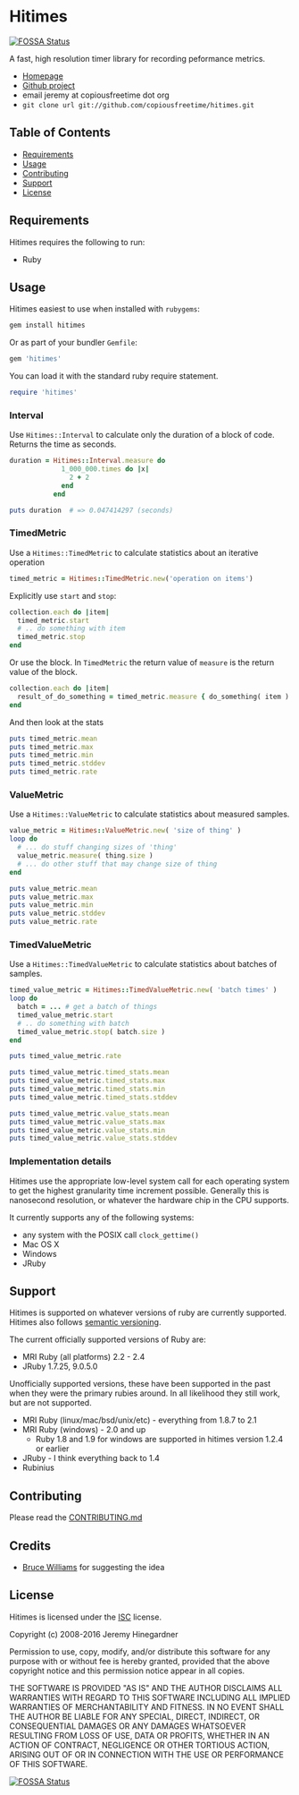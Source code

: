 # Hitimes
[![FOSSA Status](https://app.fossa.io/api/projects/git%2Bgithub.com%2Fcopiousfreetime%2Fhitimes.svg?type=shield)](https://app.fossa.io/projects/git%2Bgithub.com%2Fcopiousfreetime%2Fhitimes?ref=badge_shield)


A fast, high resolution timer library for recording peformance metrics.

* [Homepage](http://github.com/copiousfreetime/hitimes)
* [Github project](http://github.com.org/copiousfreetime/hitimes)
* email jeremy at copiousfreetime dot org
* `git clone url git://github.com/copiousfreetime/hitimes.git`

## Table of Contents

* [Requirements](#requirements)
* [Usage](#usage)
* [Contributing](#contributing)
* [Support](#support)
* [License](#license)

## Requirements

Hitimes requires the following to run:

  * Ruby

## Usage

Hitimes easiest to use when installed with `rubygems`:

```sh
gem install hitimes
```

Or as part of your bundler `Gemfile`:

```ruby
gem 'hitimes'
```

You can load it with the standard ruby require statement.

```ruby
require 'hitimes'
```

### Interval

Use `Hitimes::Interval` to calculate only the duration of a block of code.
Returns the time as seconds.

```ruby
duration = Hitimes::Interval.measure do
             1_000_000.times do |x|
               2 + 2
             end
           end

puts duration  # => 0.047414297 (seconds)
```

### TimedMetric

Use a `Hitimes::TimedMetric` to calculate statistics about an iterative operation

```ruby
timed_metric = Hitimes::TimedMetric.new('operation on items')
```

Explicitly use `start` and `stop`:

```ruby
collection.each do |item|
  timed_metric.start
  # .. do something with item
  timed_metric.stop
end
```

Or use the block. In `TimedMetric` the return value of `measure` is the return
value of the block.

```ruby
collection.each do |item|
  result_of_do_something = timed_metric.measure { do_something( item ) }
end
```
And then look at the stats

```ruby
puts timed_metric.mean
puts timed_metric.max
puts timed_metric.min
puts timed_metric.stddev
puts timed_metric.rate
```
### ValueMetric

Use a `Hitimes::ValueMetric` to calculate statistics about measured samples.

``` ruby
value_metric = Hitimes::ValueMetric.new( 'size of thing' )
loop do
  # ... do stuff changing sizes of 'thing'
  value_metric.measure( thing.size )
  # ... do other stuff that may change size of thing
end

puts value_metric.mean
puts value_metric.max
puts value_metric.min
puts value_metric.stddev
puts value_metric.rate
```

### TimedValueMetric

Use a `Hitimes::TimedValueMetric` to calculate statistics about batches of samples.

``` ruby
timed_value_metric = Hitimes::TimedValueMetric.new( 'batch times' )
loop do 
  batch = ... # get a batch of things
  timed_value_metric.start
  # .. do something with batch
  timed_value_metric.stop( batch.size )
end

puts timed_value_metric.rate

puts timed_value_metric.timed_stats.mean
puts timed_value_metric.timed_stats.max
puts timed_value_metric.timed_stats.min
puts timed_value_metric.timed_stats.stddev

puts timed_value_metric.value_stats.mean
puts timed_value_metric.value_stats.max
puts timed_value_metric.value_stats.min
puts timed_value_metric.value_stats.stddev
```

### Implementation details

Hitimes use the appropriate low-level system call for each operating system to
get the highest granularity time increment possible. Generally this is
nanosecond resolution, or whatever the hardware chip in the CPU supports.

It currently supports any of the following systems:

* any system with the POSIX call `clock_gettime()`
* Mac OS X
* Windows
* JRuby

## Support

Hitimes is supported on whatever versions of ruby are currently supported.
Hitimes also follows [semantic versioning](http://semver.org/).

The current officially supported versions of Ruby are:

* MRI Ruby (all platforms) 2.2 - 2.4
* JRuby 1.7.25, 9.0.5.0

Unofficially supported versions, these have been supported in the past when they
were the primary rubies around. In all likelihood they still work, but are not
supported.

* MRI Ruby (linux/mac/bsd/unix/etc) - everything from 1.8.7 to 2.1
* MRI Ruby (windows) - 2.0 and up
  * Ruby 1.8 and 1.9 for windows are supported in hitimes version 1.2.4 or earlier
* JRuby - I think everything back to 1.4
* Rubinius

## Contributing

Please read the [CONTRIBUTING.md](CONTRIBUTING.md)

## Credits

* [Bruce Williams](https://github.com/bruce) for suggesting the idea

## License

Hitimes is licensed under the [ISC](https://opensource.org/licenses/ISC)
license.

Copyright (c) 2008-2016 Jeremy Hinegardner

Permission to use, copy, modify, and/or distribute this software for any
purpose with or without fee is hereby granted, provided that the above
copyright notice and this permission notice appear in all copies.

THE SOFTWARE IS PROVIDED "AS IS" AND THE AUTHOR DISCLAIMS ALL WARRANTIES WITH
REGARD TO THIS SOFTWARE INCLUDING ALL IMPLIED WARRANTIES OF MERCHANTABILITY AND
FITNESS. IN NO EVENT SHALL THE AUTHOR BE LIABLE FOR ANY SPECIAL, DIRECT,
INDIRECT, OR CONSEQUENTIAL DAMAGES OR ANY DAMAGES WHATSOEVER RESULTING FROM
LOSS OF USE, DATA OR PROFITS, WHETHER IN AN ACTION OF CONTRACT, NEGLIGENCE OR
OTHER TORTIOUS ACTION, ARISING OUT OF OR IN CONNECTION WITH THE USE OR
PERFORMANCE OF THIS SOFTWARE.


[![FOSSA Status](https://app.fossa.io/api/projects/git%2Bgithub.com%2Fcopiousfreetime%2Fhitimes.svg?type=large)](https://app.fossa.io/projects/git%2Bgithub.com%2Fcopiousfreetime%2Fhitimes?ref=badge_large)